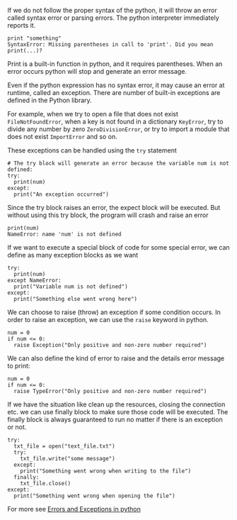 If we do not follow the proper syntax of the python, it will throw an error called syntax error or parsing errors. The python interpreter immediately reports it.

```
print "something"
SyntaxError: Missing parentheses in call to 'print'. Did you mean print(...)?
```

Print is a built-in function in python, and it requires parentheses. When an error occurs python will stop and generate an error message.

Even if the python expression has no syntax error, it may cause an error at runtime, called an exception. There are number of built-in exceptions are defined in the Python library.

For example, when we try to open a file that does not exist `FileNotFoundError`, when a key is not found in a dictionary `KeyError`, try to divide any number by zero `ZeroDivisionError`, or try to import a module that does not exist `ImportError` and so on.

These exceptions can be handled using the `try` statement

```
# The try block will generate an error because the variable num is not defined:
try:
  print(num)
except:
  print("An exception occurred")
```
Since the try block raises an error, the expect block will be executed. But without using this try block, the program will crash and raise an error

```
print(num) 
NameError: name 'num' is not defined

```

If we want to execute a special block of code for some special error, we can define as many exception blocks as we want

```
try:
  print(num)
except NameError:
  print("Variable num is not defined")
except:
  print("Something else went wrong here")
```

We can choose to raise (throw) an exception if some condition occurs. In order to raise an exception, we can use the `raise` keyword in python.

```
num = 0
if num <= 0:
  raise Exception("Only positive and non-zero number required")

```

We can also define the kind of error to raise and the details error message to print:

```
num = 0
if num <= 0:
  raise TypeError("Only positive and non-zero number required")
```

If we have the situation like clean up the resources, closing the connection etc. we can use finally block to make sure those code will be executed. The finally block is always guaranteed to run no matter if there is an exception or not.

```
try:
  txt_file = open("text_file.txt")
  try:
    txt_file.write("some message")
  except:
    print("Something went wrong when writing to the file")
  finally:
    txt_file.close()
except:
  print("Something went wrong when opening the file")
```
 
For more see [Errors and Exceptions in python](https://docs.python.org/3/tutorial/errors.html)
